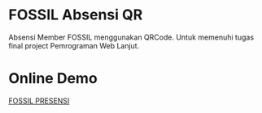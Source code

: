 # FOSSIL Absensi QR

Absensi Member FOSSIL menggunakan QRCode.
Untuk memenuhi tugas final project Pemrograman Web Lanjut.

# Online Demo
[FOSSIL PRESENSI](https://fossil.tux.co.id)
